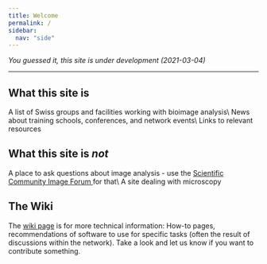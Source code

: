 ```yaml
---
title: Welcome
permalink: /
sidebar:
  nav: "side"
---
```




*You guessed it, this site is under development (2021-03-04)*

---

## What this site is
A list of Swiss groups and facilities working with bioimage analysis\\
News about training schools, conferences, and network events\\
Links to relevant resources

## What this site is *not*
A place to ask questions about image analysis - use the [Scientific Community Image Forum ](https://forum.image.sc/) for that\\
A site dealing with microscopy

## The Wiki
The [wiki page](https://github.com/SwissBIAS/SwissBIAS.github.io/wiki) is for more technical information: How-to pages, recommendations of software to use for specific tasks (often the result of discussions within the network). Take a look and let us know if you want to contribute something.
